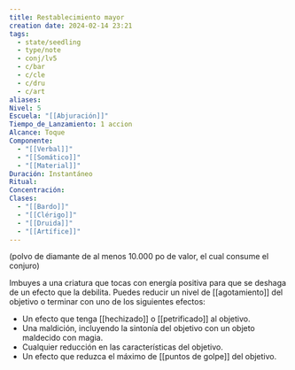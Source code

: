 ```yaml
---
title: Restablecimiento mayor
creation date: 2024-02-14 23:21
tags:
  - state/seedling
  - type/note
  - conj/lv5
  - c/bar
  - c/cle
  - c/dru
  - c/art
aliases: 
Nivel: 5
Escuela: "[[Abjuración]]"
Tiempo_de_Lanzamiento: 1 accion
Alcance: Toque
Componente:
  - "[[Verbal]]"
  - "[[Somático]]"
  - "[[Material]]"
Duración: Instantáneo
Ritual: 
Concentración: 
Clases:
  - "[[Bardo]]"
  - "[[Clérigo]]"
  - "[[Druida]]"
  - "[[Artífice]]"
---
```

(polvo de diamante de al menos 10.000 po de valor, el cual consume el conjuro)

Imbuyes a una criatura que tocas con energía positiva para que se deshaga de un efecto que la debilita. Puedes reducir un nivel de [[agotamiento]] del objetivo o terminar con uno de los siguientes efectos:

- Un efecto que tenga [[hechizado]] o [[petrificado]] al objetivo.
- Una maldición, incluyendo la sintonía del objetivo con un objeto maldecido con magia.
- Cualquier reducción en las características del objetivo.
- Un efecto que reduzca el máximo de [[puntos de golpe]] del objetivo.
